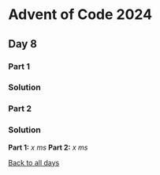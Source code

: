 # Advent of Code 2024
## Day 8
### Part 1

### Solution

### Part 2

### Solution


**Part 1:** *x ms*
**Part 2:** *x ms*  

[Back to all days](/2024)